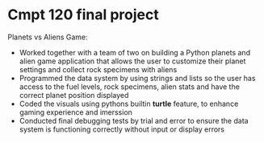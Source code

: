 # Cmpt 120 final project
Planets vs Aliens Game:
- Worked together with a team of two on building a Python planets and alien game application that allows the user to customize their planet settings and collect rock specimens with aliens 
-	Programmed the data system by using strings and lists so the user has access to the fuel levels, rock specimens, alien stats and have the correct planet position displayed
- Coded the visuals using pythons builtin **turtle** feature, to enhance gaming experience and imerssion
-	Conducted final debugging tests by trial and error to ensure the data system is functioning correctly without input or display errors

